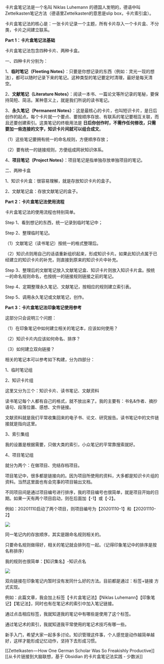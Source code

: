 卡片盒笔记法是一个名叫 Niklas Luhemann 的德国人发明的，德语中叫Zettelkasten笔记方法（德语里Zettelkasten的意思是slip box，卡片索引盒）。

卡片盒笔记法的核心是：一张卡片记录一个主题，所有卡片存入一个卡片盒、不分类，卡片之间建立联系。

**Part 1：卡片盒笔记法基础**

卡片盒笔记法包含四种卡片、两种卡盒。

一、四种卡片分别为：

1、**临时笔记（Fleeting Notes）**：只要是你想记录的东西（例如：灵光一现的想法），都可以随时记录下来的笔记。这种类型的笔记要定时清理，最好是每天清空。

2、**文献笔记（Literature Notes）**：阅读一本书、一篇论文等所记录的笔秘，要保持简短、简洁。某种意义上，就是我们所说的读书笔记。

3、**永久笔记（Permanent Notes）**：这是最核心的卡片，也叫短识卡片，是日后创作的起点。每个卡片就一个要点、要按顺序存放、有联系的笔记要相互关联，而且还要创建索引。这类笔记的终极用法是 **日后你创作时，不需作任何修改，只需要加一些连接的文字，知识卡片间就可以组合成文**。

（1）这些笔记要拥有统一的命名规则，方便顺序存放；

（2）要有统一的链接规则，方便组成网状知识体系。

4、**项目笔记（Project Notes）**：项目笔记是指单独存放单独项目的笔记。

二、两种卡盒

1、知识卡片盒：很容易理解，就是存放知识卡片的盒子。

2、文献笔记盒：存放文献笔记的盒子。

**Part 2：卡片盒笔记法使用流程**

卡片盒笔记法的使用流程也特别简单。

Step 1、看到想记的东西，统一记录到临时笔记中；

Step 2、整理临时笔记。

（1）文献笔记（读书笔记）按统一的格式整理后。

（2）知识点则用自己的话语重新组织起来，形成知识卡片。如果此知识点属于已经建立的知识卡片的补充，则直接到原来的知识卡片中补充。

Step 3、整理后的文献笔记放入文献笔记盒、知识卡片则放入知识卡片盒。按统一的命名规则命名，也按统一的链接规则链接之前的笔记。

Step 4、定期整理永久笔记、文献笔记，按相应的规则建立索引表。

Step 5、调用永久笔记或文献笔记，创作。

**Part 3：卡片盒笔记法印象笔记使用参考**

这部分只会说明三个问题：

（1）在印象笔记中如何建立相关的笔记本，应该如何使用？

（2）知识卡片内应该如何命名、排序？

（3）如何建立双向链接？

相关的笔记本可以参考如下构建，分为四部分：

1、临时笔记组

2、知识卡片组

这里又分为三个：知识卡片、读书笔记、文献资料

读书笔记每个人都有自己的格式，就不放出来了。我的主要有：书名&作者、摘抄语句、段落位置、感想、文件链接。

文献资料就是我们平常收集回来的电子书、论文、研究报告。读书笔记中的文件链接就是指向这里。

3、索引集组

我的设置是根据需要，只做大类的索引，小众笔记的平常靠搜索就好。

4、项目笔记组

就分为两个：在做项目、完结存档项目。

项目笔记中，很多都是链接向的。因为项目所使用的资料，大多都是知识卡片组的资料。当然这里面也有会完事的项目输出文档。

不同项目间是通过项目编号进行排序，我的项目编号也很简单，就是项目开始的日期。如果一天有两个项目启动，则在后面加【-1】或【-2】。

例如：20201110启动了两个项目，则项目编号为【20201110-1】和【20201110-2】

![](https://pic4.zhimg.com/v2-9a5e55e77bf9e09c9b472f4f32e49f37_b.jpg)

同一笔记内的存放顺序，其实是跟命名规则相关的。

只要命名规则做得好，相关的笔记就会排列在一起。（记得印象笔记中的排序是按名称排序）

我的规则也很简单：【知识集名】-知识点名

![](https://pic1.zhimg.com/v2-ea804287031bbbb5e793ea03c4861590_b.jpg)

双向链接在印象笔记内暂时没有发同什么好的方法。目前都是通过：标签+链接 方式实现。

例如：此篇文章，我会加上标签【卡片盒笔记法】【Niklas Luhemann】【印象笔记】【笔记法】，同时也有在笔记术的索引中加入笔记链接。

通过点击相应标签，我就知道我的笔记中有哪些是使用了这个标签。

通过笔记术的索引，我就知道我平常使用的笔记术技巧有哪一些。

新手入门，希望大家一起多多讨论。知识管理这件事，个人感觉是动作越简单越好，这样才能形成记忆动作，坚持下去形成习惯。

[[Zettelkasten — How One German Scholar Was So Freakishly Productive]]
[[从卡片链接到大脑联想，基于 Obsidian 的卡片盒笔记法实践 - 少数派]]